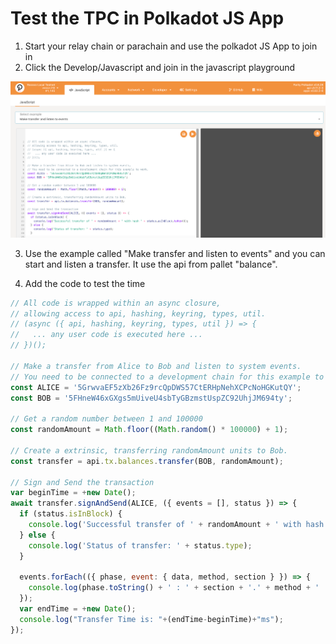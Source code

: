# Test the TPC in Polkadot JS App

1. Start your relay chain or parachain and use the polkadot JS App to join in
2. Click the Develop/Javascript and join in the javascript playground

![image1](https://github.com/Manta-Network/Manta-Tech-Doc/blob/main/TutorialsPicture/Untitled.png)

3.  Use the example called "Make transfer and listen to events" and you can start and listen a transfer. It use the api from pallet "balance".

4.  Add the code to test the time

```jsx
// All code is wrapped within an async closure,
// allowing access to api, hashing, keyring, types, util.
// (async ({ api, hashing, keyring, types, util }) => {
//   ... any user code is executed here ...
// })();

// Make a transfer from Alice to Bob and listen to system events.
// You need to be connected to a development chain for this example to work.
const ALICE = '5GrwvaEF5zXb26Fz9rcQpDWS57CtERHpNehXCPcNoHGKutQY';
const BOB = '5FHneW46xGXgs5mUiveU4sbTyGBzmstUspZC92UhjJM694ty';

// Get a random number between 1 and 100000
const randomAmount = Math.floor((Math.random() * 100000) + 1);

// Create a extrinsic, transferring randomAmount units to Bob.
const transfer = api.tx.balances.transfer(BOB, randomAmount);

// Sign and Send the transaction
var beginTime = +new Date();
await transfer.signAndSend(ALICE, ({ events = [], status }) => {
  if (status.isInBlock) {
    console.log('Successful transfer of ' + randomAmount + ' with hash ' + status.asInBlock.toHex());
  } else {
    console.log('Status of transfer: ' + status.type);
  }

  events.forEach(({ phase, event: { data, method, section } }) => {
    console.log(phase.toString() + ' : ' + section + '.' + method + ' ' + data.toString());
  });
  var endTime = +new Date();
  console.log("Transfer Time is: "+(endTime-beginTime)+"ms");
});
```
